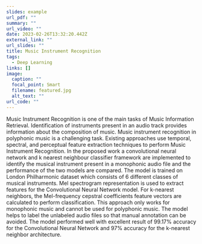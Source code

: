 ```yaml
---
slides: example
url_pdf: ""
summary: ""
url_video: ""
date: 2023-02-26T13:32:20.442Z
external_link: ""
url_slides: ""
title: Music Instrument Recognition
tags:
  - Deep Learning
links: []
image:
  caption: ""
  focal_point: Smart
  filename: featured.jpg
  alt_text: ""
url_code: ""
---
```

<!--StartFragment-->

Music Instrument Recognition is one of the main tasks of Music Information Retrieval. Identification of instruments present in an audio track provides information about the composition of music. Music instrument recognition in polyphonic music is a challenging task. Existing approaches use temporal, spectral, and perceptual feature extraction techniques to perform Music Instrument Recognition. In the proposed work a convolutional neural network and k nearest neighbour classifier framework are implemented to identify the musical instrument present in a monophonic audio file and the performance of the two models are compared. The model is trained on London Philharmonic dataset which consists of 6 different classes of musical instruments. Mel spectrogram representation is used to extract features for the Convolutional Neural Network model. For k-nearest neighbors, the Mel-frequency cepstral coefficients feature vectors are calculated to perform classification. This approach only works for monophonic music and cannot be used for polyphonic music. The model helps to label the unlabeled audio files so that manual annotation can be avoided. The model performed well with excellent result of 99.17% accuracy for the Convolutional Neural Network and 97% accuracy for the k-nearest neighbor architecture.

<!--EndFragment-->